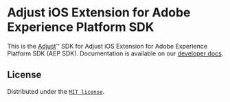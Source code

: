 # Adjust iOS Extension for Adobe Experience Platform SDK

This is the [Adjust](https://adjust.com)™  SDK for Adjust iOS Extension for Adobe Experience Platform SDK (AEP SDK). Documentation is available on our [developer docs](https://dev.adjust.com/en/sdk/adobe-extension/ios).

## License

Distributed under the [`MIT license`](LICENSE).

